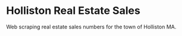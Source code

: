 # Holliston Real Estate Sales

Web scraping real estate sales numbers for the town of Holliston MA.
